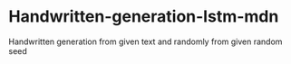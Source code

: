 # Handwritten-generation-lstm-mdn
Handwritten generation from given text and randomly from given random seed
